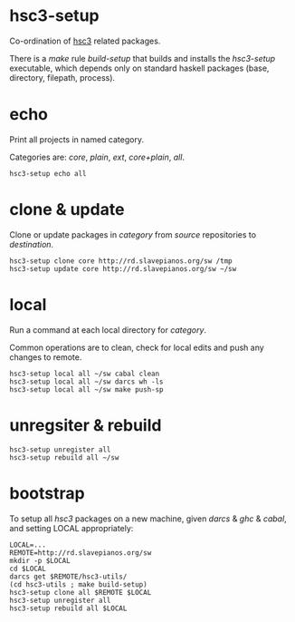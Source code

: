 # hsc3-setup

Co-ordination of [hsc3](http://rd.slavepianos.org/t/hsc3) related packages.

There is a _make_ rule _build-setup_ that builds and installs the
_hsc3-setup_ executable, which depends only on standard haskell
packages (base, directory, filepath, process).

# echo

Print all projects in named category.

Categories are: _core_, _plain_, _ext_, _core+plain_, _all_.

~~~~
hsc3-setup echo all
~~~~

# clone & update

Clone or update packages in _category_ from _source_ repositories to _destination_.

~~~~
hsc3-setup clone core http://rd.slavepianos.org/sw /tmp
hsc3-setup update core http://rd.slavepianos.org/sw ~/sw
~~~~

# local

Run a command at each local directory for _category_.

Common operations are to clean, check for local edits and push any changes to remote.

~~~~
hsc3-setup local all ~/sw cabal clean
hsc3-setup local all ~/sw darcs wh -ls
hsc3-setup local all ~/sw make push-sp
~~~~

# unregsiter & rebuild

~~~~
hsc3-setup unregister all
hsc3-setup rebuild all ~/sw
~~~~

# bootstrap

To setup all _hsc3_ packages on a new machine, given _darcs_ & _ghc_ &
_cabal_, and setting LOCAL appropriately:

~~~~
LOCAL=...
REMOTE=http://rd.slavepianos.org/sw
mkdir -p $LOCAL
cd $LOCAL
darcs get $REMOTE/hsc3-utils/
(cd hsc3-utils ; make build-setup)
hsc3-setup clone all $REMOTE $LOCAL
hsc3-setup unregister all
hsc3-setup rebuild all $LOCAL
~~~~
